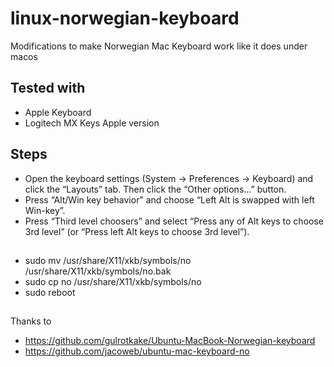 # linux-norwegian-keyboard
Modifications to make Norwegian Mac Keyboard work like it does under macos

## Tested with
* Apple Keyboard 
* Logitech MX Keys Apple version

## Steps

* Open the keyboard settings (System -> Preferences -> Keyboard) and click the “Layouts” tab. Then click the “Other options…” button.
* Press “Alt/Win key behavior” and choose “Left Alt is swapped with left Win-key”.
* Press “Third level choosers” and select “Press any of Alt keys to choose 3rd level” (or “Press left Alt keys to choose 3rd level”).

##

* sudo mv /usr/share/X11/xkb/symbols/no /usr/share/X11/xkb/symbols/no.bak
* sudo cp no /usr/share/X11/xkb/symbols/no
* sudo reboot

##

Thanks to 
* https://github.com/gulrotkake/Ubuntu-MacBook-Norwegian-keyboard
* https://github.com/jacoweb/ubuntu-mac-keyboard-no
